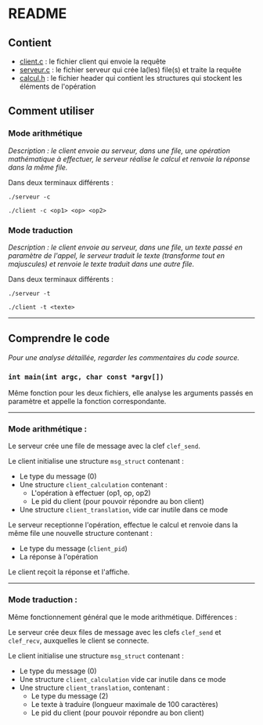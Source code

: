 # README

## Contient
* [client.c](client.c) : le fichier client qui envoie la requête
* [serveur.c](serveur.c) : le fichier serveur qui crée la(les) file(s) et traite la requête
* [calcul.h](calcul.h) : le fichier header qui contient les structures qui stockent les éléments de l'opération

## Comment utiliser

### Mode arithmétique 
*Description : le client envoie au serveur, dans une file, une opération mathématique à effectuer, le serveur réalise le calcul et renvoie la réponse dans la même file.*

Dans deux terminaux différents :
```
./serveur -c

./client -c <op1> <op> <op2>
```

### Mode traduction 
*Description : le client envoie au serveur, dans une file, un texte passé en paramètre de l'appel, le serveur traduit le texte (transforme tout en majuscules) et renvoie le texte traduit dans une autre file.*

Dans deux terminaux différents :
```
./serveur -t

./client -t <texte>
```
---
## Comprendre le code
*Pour une analyse détaillée, regarder les commentaires du code source.*

### `int main(int argc, char const *argv[])`
Même fonction pour les deux fichiers, elle analyse les arguments passés en paramètre et appelle la fonction correspondante.

---
### Mode arithmétique :
Le serveur crée une file de message avec la clef `clef_send`. 

Le client initialise une structure `msg_struct` contenant : 
* Le type du message (0)
* Une structure `client_calculation` contenant :
    * L'opération à effectuer (op1, op, op2)
    * Le pid du client (pour pouvoir répondre au bon client)
* Une structure `client_translation`, vide car inutile dans ce mode

Le serveur receptionne l'opération, effectue le calcul et renvoie dans la même file une nouvelle structure contenant :
* Le type du message (`client_pid`)
* La réponse à l'opération

Le client reçoit la réponse et l'affiche.

---
### Mode traduction :
Même fonctionnement général que le mode arithmétique. Différences : 

Le serveur crée deux files de message avec les clefs `clef_send` et `clef_recv`, auxquelles le client se connecte. 

Le client initialise une structure `msg_struct` contenant : 
* Le type du message (0)
* Une structure `client_calculation` vide car inutile dans ce mode
* Une structure `client_translation`, contenant :
    * Le type du message (2)
    * Le texte à traduire (longueur maximale de 100 caractères)
    * Le pid du client (pour pouvoir répondre au bon client)

